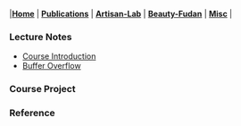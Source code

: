 |[<b>Home</b>](https://hxuhack.github.io/) | [<b>Publications</b>](publication/list) | [<b>Artisan-Lab</b>](lab/page) | [<b>Beauty-Fudan</b>](../photo/page) | [<b>Misc</b>](misc/list) |

### Lecture Notes
- [Course Introduction](compiler/Lecture0-course_introduction.pdf)
- [Buffer Overflow](compiler/Lecture1-bufferoverflow.pdf)


### Course Project


### Reference 


